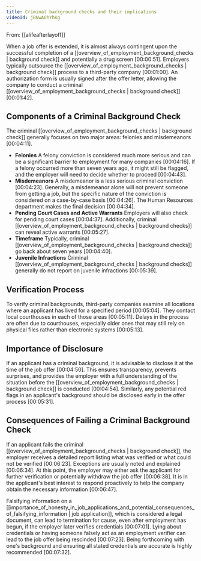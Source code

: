 ```yaml
---
title: Criminal background checks and their implications
videoId: jBNwAOhYhKg
---
```


From: [[alifeafterlayoff]] <br/> 

When a job offer is extended, it is almost always contingent upon the successful completion of a [[overview_of_employment_background_checks | background check]] and potentially a drug screen <a class="yt-timestamp" data-t="00:00:51">[00:00:51]</a>. Employers typically outsource the [[overview_of_employment_background_checks | background check]] process to a third-party company <a class="yt-timestamp" data-t="00:01:00">[00:01:00]</a>. An authorization form is usually signed after the offer letter, allowing the company to conduct a criminal [[overview_of_employment_background_checks | background check]] <a class="yt-timestamp" data-t="00:01:42">[00:01:42]</a>.

## Components of a Criminal Background Check

The criminal [[overview_of_employment_background_checks | background check]] generally focuses on two major areas: felonies and misdemeanors <a class="yt-timestamp" data-t="00:04:11">[00:04:11]</a>.

*   **Felonies**
    A felony conviction is considered much more serious and can be a significant barrier to employment for many companies <a class="yt-timestamp" data-t="00:04:16">[00:04:16]</a>. If a felony occurred more than seven years ago, it might still be flagged, and the employer will need to decide whether to proceed <a class="yt-timestamp" data-t="00:04:43">[00:04:43]</a>.
*   **Misdemeanors**
    A misdemeanor is a less serious criminal conviction <a class="yt-timestamp" data-t="00:04:23">[00:04:23]</a>. Generally, a misdemeanor alone will not prevent someone from getting a job, but the specific nature of the conviction is considered on a case-by-case basis <a class="yt-timestamp" data-t="00:04:26">[00:04:26]</a>. The Human Resources department makes the final decision <a class="yt-timestamp" data-t="00:04:34">[00:04:34]</a>.
*   **Pending Court Cases and Active Warrants**
    Employers will also check for pending court cases <a class="yt-timestamp" data-t="00:04:37">[00:04:37]</a>. Additionally, criminal [[overview_of_employment_background_checks | background checks]] can reveal active warrants <a class="yt-timestamp" data-t="00:05:27">[00:05:27]</a>.
*   **Timeframe**
    Typically, criminal [[overview_of_employment_background_checks | background checks]] go back about seven years <a class="yt-timestamp" data-t="00:04:40">[00:04:40]</a>.
*   **Juvenile Infractions**
    Criminal [[overview_of_employment_background_checks | background checks]] generally do not report on juvenile infractions <a class="yt-timestamp" data-t="00:05:39">[00:05:39]</a>.

## Verification Process

To verify criminal backgrounds, third-party companies examine all locations where an applicant has lived for a specified period <a class="yt-timestamp" data-t="00:05:04">[00:05:04]</a>. They contact local courthouses in each of those areas <a class="yt-timestamp" data-t="00:05:11">[00:05:11]</a>. Delays in the process are often due to courthouses, especially older ones that may still rely on physical files rather than electronic systems <a class="yt-timestamp" data-t="00:05:13">[00:05:13]</a>.

## Importance of Disclosure

If an applicant has a criminal background, it is advisable to disclose it at the time of the job offer <a class="yt-timestamp" data-t="00:04:50">[00:04:50]</a>. This ensures transparency, prevents surprises, and provides the employer with a full understanding of the situation before the [[overview_of_employment_background_checks | background check]] is conducted <a class="yt-timestamp" data-t="00:04:54">[00:04:54]</a>. Similarly, any potential red flags in an applicant's background should be disclosed early in the offer process <a class="yt-timestamp" data-t="00:05:31">[00:05:31]</a>.

## Consequences of Failing a Criminal Background Check

If an applicant fails the criminal [[overview_of_employment_background_checks | background check]], the employer receives a detailed report listing what was verified or what could not be verified <a class="yt-timestamp" data-t="00:06:23">[00:06:23]</a>. Exceptions are usually noted and explained <a class="yt-timestamp" data-t="00:06:34">[00:06:34]</a>. At this point, the employer may either ask the applicant for further verification or potentially withdraw the job offer <a class="yt-timestamp" data-t="00:06:38">[00:06:38]</a>. It is in the applicant's best interest to respond proactively to help the company obtain the necessary information <a class="yt-timestamp" data-t="00:06:47">[00:06:47]</a>.

Falsifying information on a [[importance_of_honesty_in_job_applications_and_potential_consequences_of_falsifying_information | job application]], which is considered a legal document, can lead to termination for cause, even after employment has begun, if the employer later verifies credentials <a class="yt-timestamp" data-t="00:07:01">[00:07:01]</a>. Lying about credentials or having someone falsely act as an employment verifier can lead to the job offer being rescinded <a class="yt-timestamp" data-t="00:07:23">[00:07:23]</a>. Being forthcoming with one's background and ensuring all stated credentials are accurate is highly recommended <a class="yt-timestamp" data-t="00:07:32">[00:07:32]</a>.